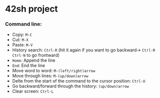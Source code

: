 # 42sh project

### Command line:

*	Copy: `M-C`
*	Cut: `M-X`
*	Paste: `M-V`
*	History search: `Ctrl-R` (hit it again if you want to go backward-> `Ctrl-R Ctrl-N` to go frontward)
*	`Home`: Append the line
*	`End`: End the line
*	Move word to word: `M-(left/right)arrow`
*	Move through lines: `M-(up/down)arrow`
*	Delte from the start of the command to the cursor position: `Ctrl-U`
*	Go backward/forward through the history: `(up/down)arrow`
*	Clear screen: `Ctrl-L`